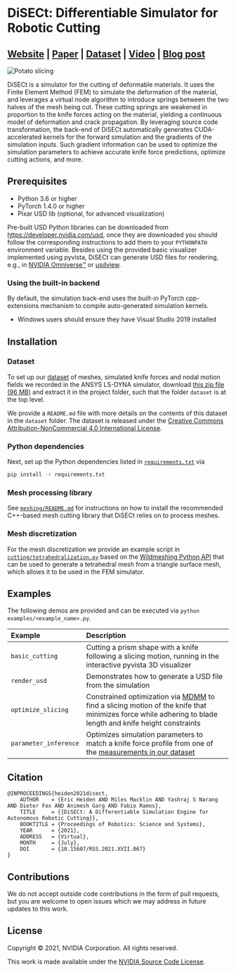 # DiSECt: Differentiable Simulator for Robotic Cutting

## [**Website**](https://diff-cutting-sim.github.io) | [**Paper**](https://arxiv.org/abs/2105.12244) | [**Dataset**](https://drive.google.com/file/d/1AOeibooq2bVaUFqEfphJEbXaEHolaSBu/view?usp=sharing) | [**Video**](https://youtu.be/bN4yqHhfAfQ) | [**Blog post**](https://developer.nvidia.com/blog/nvidia-research-disect-a-differentiable-simulation-engine-for-autonomous-robotic-cutting/)

![Potato slicing](./docs/potato_slicing.gif)

DiSECt is a simulator for the cutting of deformable materials. It uses the Finite Element Method (FEM) to simulate the deformation of the material, and leverages a virtual node algorithm to introduce springs between the two halves of the mesh being cut. These cutting springs are weakened in proportion to the knife forces acting on the material, yielding a continuous model of deformation and crack propagation. By leveraging source code transformation, the back-end of DiSECt automatically generates CUDA-accelerated kernels for the forward simulation and the gradients of the simulation inputs. Such gradient information can be used to optimize the simulation parameters to achieve accurate knife force predictions, optimize cutting actions, and more.

## Prerequisites

* Python 3.6 or higher
* PyTorch 1.4.0 or higher
* Pixar USD lib (optional, for advanced visualization)

Pre-built USD Python libraries can be downloaded from https://developer.nvidia.com/usd, once they are downloaded you should follow the corresponding instructions to add them to your `PYTHONPATH` environment variable. Besides using the provided basic visualizer implemented using pyvista, DiSECt can generate USD files for rendering, e.g., in [NVIDIA Omniverse™](https://developer.nvidia.com/nvidia-omniverse-platform) or [usdview](https://graphics.pixar.com/usd/docs/USD-Toolset.html#USDToolset-usdview).

### Using the built-in backend

By default, the simulation back-end uses the built-in PyTorch cpp-extensions mechanism to compile auto-generated simulation kernels.

- Windows users should ensure they have Visual Studio 2019 installed

## Installation

### Dataset
To set up our [dataset](https://drive.google.com/file/d/1wucF6uyerdcrRPxZ88hfWOLv3pfCisNu/view?usp=sharing) of meshes, simulated knife forces and nodal motion fields we recorded in the ANSYS LS-DYNA simulator, download [this zip file (96 MB)](https://drive.google.com/file/d/1wucF6uyerdcrRPxZ88hfWOLv3pfCisNu/view?usp=sharing) and extract it in the project folder, such that the folder `dataset` is at the top level.

We provide a `README.md` file with more details on the contents of this dataset in the `dataset` folder. The dataset is released under the [Creative Commons Attribution-NonCommercial 4.0 International License](https://creativecommons.org/licenses/by-nc/4.0/).

### Python dependencies
Next, set up the Python dependencies listed in [`requirements.txt`](requirements.txt) via
```sh
pip install -r requirements.txt
```

### Mesh processing library

See [`meshing/README.md`](./meshing/README.md) for instructions on how to install the recommended C++-based mesh cutting library that DiSECt relies on to process meshes.

### Mesh discretization

For the mesh discretization we provide an example script in [`cutting/tetrahedralization.py`](cutting/tetrahedralization.py) based on the [Wildmeshing Python API](https://wildmeshing.github.io/python) that can be used to generate a tetrahedral mesh from a triangle surface mesh, which allows it to be used in the FEM simulator.

## Examples

The following demos are provided and can be executed via `python examples/<example_name>.py`.

| Example | Description |
| :------------ | :------------- |
| `basic_cutting` | Cutting a prism shape with a knife following a slicing motion, running in the interactive pyvista 3D visualizer |
| `render_usd` | Demonstrates how to generate a USD file from the simulation |
| `optimize_slicing`    | Constrained optimization via [MDMM](https://github.com/crowsonkb/mdmm) to find a slicing motion of the knife that minimizes force while adhering to blade length and knife height constraints |
| `parameter_inference`    | Optimizes simulation parameters to match a knife force profile from one of the [measurements in our dataset](./dataset/forces) |


## Citation

```
@INPROCEEDINGS{heiden2021disect,
    AUTHOR    = {Eric Heiden AND Miles Macklin AND Yashraj S Narang AND Dieter Fox AND Animesh Garg AND Fabio Ramos},
    TITLE     = {{DiSECt: A Differentiable Simulation Engine for Autonomous Robotic Cutting}},
    BOOKTITLE = {Proceedings of Robotics: Science and Systems},
    YEAR      = {2021},
    ADDRESS   = {Virtual},
    MONTH     = {July},
    DOI       = {10.15607/RSS.2021.XVII.067}
}
```

## Contributions

We do not accept outside code contributions in the form of pull requests, but you are welcome to open issues which we may address in future updates to this work.

## License

Copyright &copy; 2021, NVIDIA Corporation. All rights reserved.

This work is made available under the [NVIDIA Source Code License](LICENSE.md).
